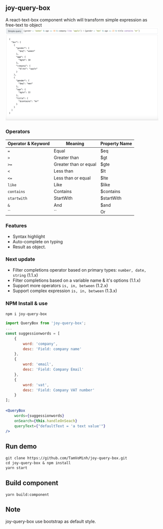 ## joy-query-box
A react-text-box component which will transform simple expression as free-text to object
![Example](/assets/simple-query-example.png)

### Operators

|Operator & Keyword   |       Meaning         | Property Name  |
|---------------------|-----------------------| ---------------|
|``=``                | Equal                 | $eq            |
|``>``                | Greater than          | $gt            |
|``>=``               | Greater than or equal | $gte           |
|``<``                | Less than             | $lt            |
|``<=``               | Less than or equal    | $lte           |
|``like``             | Like                  | $like          |
|``contains``         | Contains              | $contains      |
|``startwith``        | StartWith             | $startWith     |
|``&``                | And                   | $and           |
|``|``                | Or                    | $or            |

### Features
* Syntax highlight
* Auto-complete on typing
* Result as object.

### Next update
* Filter completions operator based on primary types: ``number, date, string`` (1.1.x)
* Filter completions based on a variable name & it's options (1.1.x)
* Support more operators  ``is, in, between`` (1.2.x)
* Support complex expression  ``is, in, between`` (1.3.x)

### NPM Install & use
```shell
npm i joy-query-box
```

```jsx
import QueryBox from 'joy-query-box';
...
const suggessionwords = [
    {
        word: 'company',
        desc: 'Field: company name'
    },
    {
        word: 'email',
        desc: 'Field: Company Email'
    },
    {
        word: 'vat',
        desc: 'Field: Company VAT number'
    }
];

<QueryBox
    words={suggessionwords}
    onSearch={this.handleOnSeach}
    queryText={"defaultText = 'a text value'"}
/>

```

## Run demo
```shell
git clone https://github.com/TamVoMinh/joy-query-box.git
cd joy-query-box & npm install
yarn start
```

## Build component
```shell
yarn build:component
```

## Note
joy-query-box use bootstrap as default style.